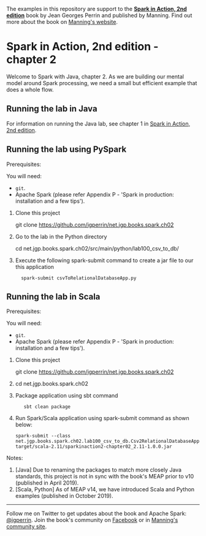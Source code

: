 The examples in this repository are support to the **[Spark in Action, 2nd edition](http://jgp.net/sia)** book by Jean Georges Perrin and published by Manning. Find out more about the book on [Manning's website](http://jgp.net/sia).

# Spark in Action, 2nd edition - chapter 2

Welcome to Spark with Java, chapter 2. As we are building our mental model around Spark processing, we need a small but efficient example that does a whole flow.

## Running the lab in Java

For information on running the Java lab, see chapter 1 in [Spark in Action, 2nd edition](http://jgp.net/sia).


## Running the lab using PySpark
Prerequisites:

You will need:
 * `git`.
 * Apache Spark (please refer Appendix P - 'Spark in production: installation and a few tips').

1. Clone this project
    
   git clone https://github.com/jgperrin/net.jgp.books.spark.ch02

2. Go to the lab in the Python directory
    
   cd net.jgp.books.spark.ch02/src/main/python/lab100_csv_to_db/

3. Execute the following spark-submit command to create a jar file to our this application
       
   ```
     spark-submit csvToRelationalDatabaseApp.py
   ```
   
## Running the lab in Scala

Prerequisites:

You will need:
 * `git`.
 * Apache Spark (please refer Appendix P - 'Spark in production: installation and a few tips').


1. Clone this project
       
   git clone https://github.com/jgperrin/net.jgp.books.spark.ch02

2. cd net.jgp.books.spark.ch02

3. Package application using sbt command

   ```
      sbt clean package
   ```

4. Run Spark/Scala application using spark-submit command as shown below:
   
    ```
    spark-submit --class net.jgp.books.spark.ch02.lab100_csv_to_db.Csv2RelationalDatabaseApp target/scala-2.11/sparkinaction2-chapter02_2.11-1.0.0.jar
    ```

Notes: 
 1. [Java] Due to renaming the packages to match more closely Java standards, this project is not in sync with the book's MEAP prior to v10 (published in April 2019).
 2. [Scala, Python] As of MEAP v14, we have introduced Scala and Python examples (published in October 2019).
 
---

Follow me on Twitter to get updates about the book and Apache Spark: [@jgperrin](https://twitter.com/jgperrin). Join the book's community on [Facebook](https://www.facebook.com/SparkWithJava/) or in [Manning's community site](https://forums.manning.com/forums/spark-in-action-second-edition?a_aid=jgp).
